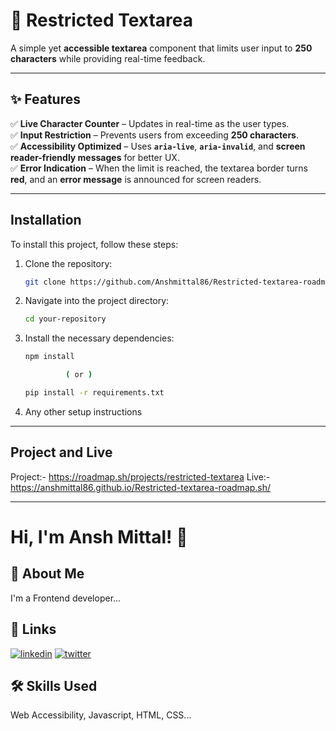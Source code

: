 # 🚀 Restricted Textarea

A simple yet **accessible textarea** component that limits user input to **250 characters** while providing real-time feedback.

---

## ✨ Features

✅ **Live Character Counter** – Updates in real-time as the user types.  
✅ **Input Restriction** – Prevents users from exceeding **250 characters**.  
✅ **Accessibility Optimized** – Uses **`aria-live`**, **`aria-invalid`**, and **screen reader-friendly messages** for better UX.  
✅ **Error Indication** – When the limit is reached, the textarea border turns **red**, and an **error message** is announced for screen readers.  

---

## Installation

To install this project, follow these steps:

1. Clone the repository:

   ```bash
   git clone https://github.com/Anshmittal86/Restricted-textarea-roadmap.sh.git

   ```

2. Navigate into the project directory:

   ```bash
   cd your-repository

   ```

3. Install the necessary dependencies:

   ```bash
   npm install

            ( or )

   pip install -r requirements.txt

   ```

4. Any other setup instructions

---

## Project and Live 

Project:- https://roadmap.sh/projects/restricted-textarea
Live:- https://anshmittal86.github.io/Restricted-textarea-roadmap.sh/

---

# Hi, I'm Ansh Mittal! 👋

## 🚀 About Me

I'm a Frontend developer...

## 🔗 Links

[![linkedin](https://img.shields.io/badge/linkedin-0A66C2?style=for-the-badge&logo=linkedin&logoColor=white)](https://www.linkedin.com/in/anshmittal86)
[![twitter](https://img.shields.io/badge/twitter-1DA1F2?style=for-the-badge&logo=twitter&logoColor=white)](https://x.com/anshmittal8650)

## 🛠 Skills Used

Web Accessibility, Javascript, HTML, CSS...
